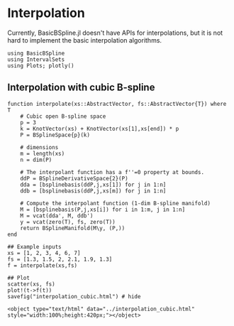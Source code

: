 # Interpolation

Currently, BasicBSpline.jl doesn't have APIs for interpolations, but it is not hard to implement the basic interpolation algorithms.

```@setup interpolation
using BasicBSpline
using IntervalSets
using Plots; plotly()
```

## Interpolation with cubic B-spline

```@example interpolation
function interpolate(xs::AbstractVector, fs::AbstractVector{T}) where T
    # Cubic open B-spline space
    p = 3
    k = KnotVector(xs) + KnotVector(xs[1],xs[end]) * p
    P = BSplineSpace{p}(k)

    # dimensions
    m = length(xs)
    n = dim(P)

    # The interpolant function has a f''=0 property at bounds.
    ddP = BSplineDerivativeSpace{2}(P)
    dda = [bsplinebasis(ddP,j,xs[1]) for j in 1:n]
    ddb = [bsplinebasis(ddP,j,xs[m]) for j in 1:n]

    # Compute the interpolant function (1-dim B-spline manifold)
    M = [bsplinebasis(P,j,xs[i]) for i in 1:m, j in 1:n]
    M = vcat(dda', M, ddb')
    y = vcat(zero(T), fs, zero(T))
    return BSplineManifold(M\y, (P,))
end

## Example inputs
xs = [1, 2, 3, 4, 6, 7]
fs = [1.3, 1.5, 2, 2.1, 1.9, 1.3]
f = interpolate(xs,fs)

## Plot
scatter(xs, fs)
plot!(t->f(t))
savefig("interpolation_cubic.html") # hide
```

```@raw html
<object type="text/html" data="../interpolation_cubic.html" style="width:100%;height:420px;"></object>
```
